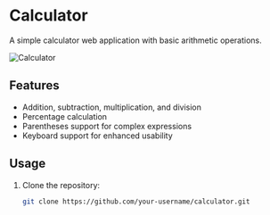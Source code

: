 # Calculator

A simple calculator web application with basic arithmetic operations.

![Calculator]()

## Features

- Addition, subtraction, multiplication, and division
- Percentage calculation
- Parentheses support for complex expressions
- Keyboard support for enhanced usability

## Usage

1. Clone the repository:

   ```bash
   git clone https://github.com/your-username/calculator.git
